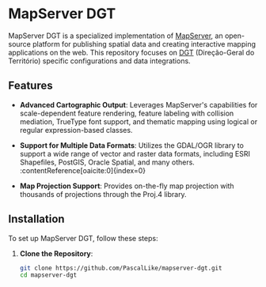 # MapServer DGT

MapServer DGT is a specialized implementation of [MapServer](https://mapserver.org/), an open-source platform for publishing spatial data and creating interactive mapping applications on the web. This repository focuses on [DGT](https://www.dgt.gov.pt/) (Direção-Geral do Território) specific configurations and data integrations.

## Features

- **Advanced Cartographic Output**: Leverages MapServer's capabilities for scale-dependent feature rendering, feature labeling with collision mediation, TrueType font support, and thematic mapping using logical or regular expression-based classes.

- **Support for Multiple Data Formats**: Utilizes the GDAL/OGR library to support a wide range of vector and raster data formats, including ESRI Shapefiles, PostGIS, Oracle Spatial, and many others. :contentReference[oaicite:0]{index=0}

- **Map Projection Support**: Provides on-the-fly map projection with thousands of projections through the Proj.4 library.

## Installation

To set up MapServer DGT, follow these steps:

1. **Clone the Repository**:
   ```bash
   git clone https://github.com/PascalLike/mapserver-dgt.git
   cd mapserver-dgt
